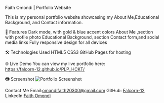 Faith Omondi | Portfolio Website

This is my personal portfolio website showcasing my About Me,Educational Background, and Contact information.  

📌 Features
Dark mode, with gold & blue accent colors
About Me ,section with profile photo
Educational Background, section
Contact form,and social media links
Fully responsive design for all devices

🛠️ Technologies Used
HTML5
CSS3
GitHub Pages for hosting

🌐 Live Demo
You can view my live portfolio here:  
https://falcorn-12.github.io/PLP_HCKT/

 📷 Screenshot
![Portfolio Screenshot](faith-omondi.jpg)

Contact Me
Email:[omondifaith20300@gmail.com](mailto:omondifaith20300@gmail.com)
GitHub: [Falcorn-12](https://github.com/Falcorn-12)
LinkedIn:[Faith Omondi](https://www.linkedin.com/in/faith-omondi-05721a375)
